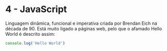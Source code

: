 # 4 - JavaScript

Linguagem dinâmica, funcional e imperativa criada por Brendan Eich na década de 90. Está muito ligado a páginas web, pelo que o afamado Hello World é descrito assim:

```javascript
console.log('Hello World')
```

